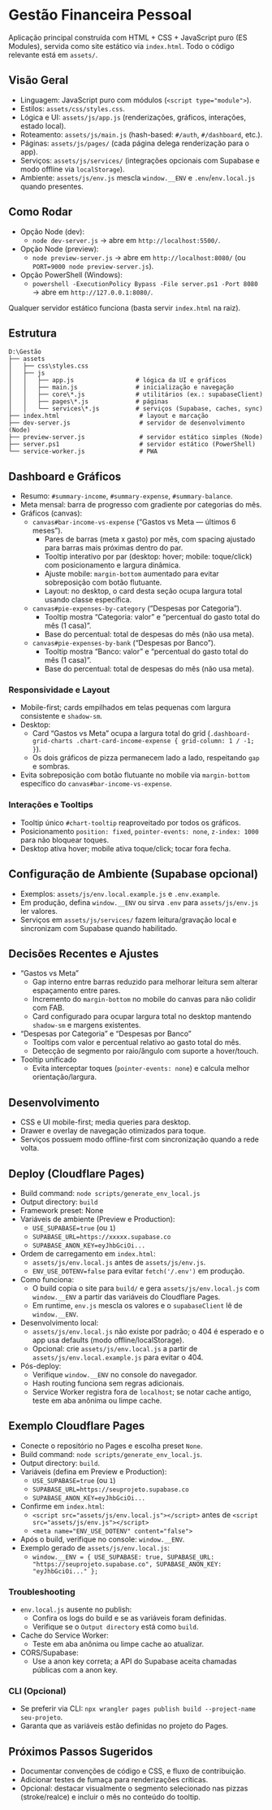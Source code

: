 # Gestão Financeira Pessoal

Aplicação principal construída com HTML + CSS + JavaScript puro (ES Modules), servida como site estático via `index.html`. Todo o código relevante está em `assets/`.

## Visão Geral
- Linguagem: JavaScript puro com módulos (`<script type="module">`).
- Estilos: `assets/css/styles.css`.
- Lógica e UI: `assets/js/app.js` (renderizações, gráficos, interações, estado local).
- Roteamento: `assets/js/main.js` (hash-based: `#/auth`, `#/dashboard`, etc.).
- Páginas: `assets/js/pages/` (cada página delega renderização para o app).
- Serviços: `assets/js/services/` (integrações opcionais com Supabase e modo offline via `localStorage`).
- Ambiente: `assets/js/env.js` mescla `window.__ENV` e `.env`/`env.local.js` quando presentes.

## Como Rodar
- Opção Node (dev):
  - `node dev-server.js` → abre em `http://localhost:5500/`.
- Opção Node (preview):
  - `node preview-server.js` → abre em `http://localhost:8080/` (ou `PORT=9000 node preview-server.js`).
- Opção PowerShell (Windows):
  - `powershell -ExecutionPolicy Bypass -File server.ps1 -Port 8080` → abre em `http://127.0.0.1:8080/`.

Qualquer servidor estático funciona (basta servir `index.html` na raiz).

## Estrutura
```
D:\Gestão
├── assets
│   ├── css\styles.css
│   ├── js
│   │   ├── app.js                 # lógica da UI e gráficos
│   │   ├── main.js                # inicialização e navegação
│   │   ├── core\*.js              # utilitários (ex.: supabaseClient)
│   │   ├── pages\*.js             # páginas
│   │   └── services\*.js          # serviços (Supabase, caches, sync)
├── index.html                      # layout e marcação
├── dev-server.js                   # servidor de desenvolvimento (Node)
├── preview-server.js               # servidor estático simples (Node)
├── server.ps1                      # servidor estático (PowerShell)
└── service-worker.js               # PWA
```

## Dashboard e Gráficos
- Resumo: `#summary-income`, `#summary-expense`, `#summary-balance`.
- Meta mensal: barra de progresso com gradiente por categorias do mês.
- Gráficos (canvas):
  - `canvas#bar-income-vs-expense` (“Gastos vs Meta — últimos 6 meses”).
    - Pares de barras (meta x gasto) por mês, com spacing ajustado para barras mais próximas dentro do par.
    - Tooltip interativo por par (desktop: hover; mobile: toque/click) com posicionamento e largura dinâmica.
    - Ajuste mobile: `margin-bottom` aumentado para evitar sobreposição com botão flutuante.
    - Layout: no desktop, o card desta seção ocupa largura total usando classe específica.
  - `canvas#pie-expenses-by-category` (“Despesas por Categoria”).
    - Tooltip mostra “Categoria: valor” e “percentual do gasto total do mês (1 casa)”.
    - Base do percentual: total de despesas do mês (não usa meta).
  - `canvas#pie-expenses-by-bank` (“Despesas por Banco”).
    - Tooltip mostra “Banco: valor” e “percentual do gasto total do mês (1 casa)”.
    - Base do percentual: total de despesas do mês (não usa meta).

### Responsividade e Layout
- Mobile-first; cards empilhados em telas pequenas com largura consistente e `shadow-sm`.
- Desktop:
  - Card “Gastos vs Meta” ocupa a largura total do grid (`.dashboard-grid-charts .chart-card-income-expense { grid-column: 1 / -1; }`).
  - Os dois gráficos de pizza permanecem lado a lado, respeitando `gap` e sombras.
- Evita sobreposição com botão flutuante no mobile via `margin-bottom` específico do `canvas#bar-income-vs-expense`.

### Interações e Tooltips
- Tooltip único `#chart-tooltip` reaproveitado por todos os gráficos.
- Posicionamento `position: fixed`, `pointer-events: none`, `z-index: 1000` para não bloquear toques.
- Desktop ativa hover; mobile ativa toque/click; tocar fora fecha.

## Configuração de Ambiente (Supabase opcional)
- Exemplos: `assets/js/env.local.example.js` e `.env.example`.
- Em produção, defina `window.__ENV` ou sirva `.env` para `assets/js/env.js` ler valores.
- Serviços em `assets/js/services/` fazem leitura/gravação local e sincronizam com Supabase quando habilitado.

## Decisões Recentes e Ajustes
- “Gastos vs Meta”
  - Gap interno entre barras reduzido para melhorar leitura sem alterar espaçamento entre pares.
  - Incremento do `margin-bottom` no mobile do canvas para não colidir com FAB.
  - Card configurado para ocupar largura total no desktop mantendo `shadow-sm` e margens existentes.
- “Despesas por Categoria” e “Despesas por Banco”
  - Tooltips com valor e percentual relativo ao gasto total do mês.
  - Detecção de segmento por raio/ângulo com suporte a hover/touch.
- Tooltip unificado
  - Evita interceptar toques (`pointer-events: none`) e calcula melhor orientação/largura.

## Desenvolvimento
- CSS e UI mobile-first; media queries para desktop.
- Drawer e overlay de navegação otimizados para toque.
- Serviços possuem modo offline-first com sincronização quando a rede volta.

## Deploy (Cloudflare Pages)
- Build command: `node scripts/generate_env_local.js`
- Output directory: `build`
- Framework preset: None
- Variáveis de ambiente (Preview e Production):
  - `USE_SUPABASE=true` (ou `1`)
  - `SUPABASE_URL=https://xxxxx.supabase.co`
  - `SUPABASE_ANON_KEY=eyJhbGciOi...`
- Ordem de carregamento em `index.html`:
  - `assets/js/env.local.js` antes de `assets/js/env.js`.
  - `ENV_USE_DOTENV=false` para evitar `fetch('/.env')` em produção.
- Como funciona:
  - O build copia o site para `build/` e gera `assets/js/env.local.js` com `window.__ENV` a partir das variáveis do Cloudflare Pages.
  - Em runtime, `env.js` mescla os valores e o `supabaseClient` lê de `window.__ENV`.
- Desenvolvimento local:
  - `assets/js/env.local.js` não existe por padrão; o 404 é esperado e o app usa defaults (modo offline/localStorage).
  - Opcional: crie `assets/js/env.local.js` a partir de `assets/js/env.local.example.js` para evitar o 404.
- Pós-deploy:
  - Verifique `window.__ENV` no console do navegador.
  - Hash routing funciona sem regras adicionais.
  - Service Worker registra fora de `localhost`; se notar cache antigo, teste em aba anônima ou limpe cache.

## Exemplo Cloudflare Pages
- Conecte o repositório no Pages e escolha preset `None`.
- Build command: `node scripts/generate_env_local.js`.
- Output directory: `build`.
- Variáveis (defina em Preview e Production):
  - `USE_SUPABASE=true` (ou `1`)
  - `SUPABASE_URL=https://seuprojeto.supabase.co`
  - `SUPABASE_ANON_KEY=eyJhbGciOi...`
- Confirme em `index.html`:
  - `<script src="assets/js/env.local.js"></script>` antes de `<script src="assets/js/env.js"></script>`
  - `<meta name="ENV_USE_DOTENV" content="false">`
- Após o build, verifique no console: `window.__ENV`.
- Exemplo gerado de `assets/js/env.local.js`:
  - `window.__ENV = { USE_SUPABASE: true, SUPABASE_URL: "https://seuprojeto.supabase.co", SUPABASE_ANON_KEY: "eyJhbGciOi..." };`

### Troubleshooting
- `env.local.js` ausente no publish:
  - Confira os logs do build e se as variáveis foram definidas.
  - Verifique se o `Output directory` está como `build`.
- Cache do Service Worker:
  - Teste em aba anônima ou limpe cache ao atualizar.
- CORS/Supabase:
  - Use a anon key correta; a API do Supabase aceita chamadas públicas com a anon key.

### CLI (Opcional)
- Se preferir via CLI: `npx wrangler pages publish build --project-name seu-projeto`.
- Garanta que as variáveis estão definidas no projeto do Pages.

## Próximos Passos Sugeridos
- Documentar convenções de código e CSS, e fluxo de contribuição.
- Adicionar testes de fumaça para renderizações críticas.
- Opcional: destacar visualmente o segmento selecionado nas pizzas (stroke/realce) e incluir o mês no conteúdo do tooltip.
